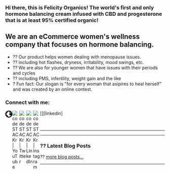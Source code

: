 ### Hi there, this is Felicity Organics!  The world's first and only hormone balancing cream infused with CBD and progesterone that is at least 95% certified organic!
## We are an eCommerce women's wellness company that focuses on hormone balancing.  

- ?? Our product helps women dealing with menopause issues.
- ?? including hot flashes, dryness, irritability, mood swings, etc.
- ?? We are also for younger women that have issues with their periods and cycles
- ?? including PMS, infertility, weight gain and the like
- ? Fun fact: Our slogan is "for every woman that asipires to heal herself" and was created by an online contest.  


### Connect with me:

[<img align="left" alt="codeSTACKr.com" width="22px" src="https://raw.githubusercontent.com/iconic/open-iconic/master/svg/globe.svg" />][website]
[<img align="left" alt="codeSTACKr | YouTube" width="22px" src="https://cdn.jsdelivr.net/npm/simple-icons@v3/icons/youtube.svg" />][youtube]
[<img align="left" alt="codeSTACKr | Twitter" width="22px" src="https://cdn.jsdelivr.net/npm/simple-icons@v3/icons/twitter.svg" />][twitter]
[<img align="left" alt="codeSTACKr | LinkedIn" width="22px" src="https://cdn.jsdelivr.net/npm/simple-icons@v3/icons/linkedin.svg" />][linkedin]
[<img align="left" alt="codeSTACKr | Instagram" width="22px" src="https://cdn.jsdelivr.net/npm/simple-icons@v3/icons/instagram.svg" />][instagram]

<br />

---

---

### ?? Latest Blog Posts

<!-- BLOG-POST-LIST:START -->
<!-- BLOG-POST-LIST:END -->

?? [more blog posts...](about.me/felicityorganics)

---


[website]: https://www.felicityorganics.com/
[twitter]: https://twitter.com/felicityorgnic
[youtube]: https://www.youtube.com/channel/UCtAlx8rbHn0HjihjSDRjR0A
[instagram]: 
[linkedin]: 
